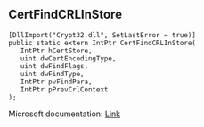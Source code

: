 ## CertFindCRLInStore

```
[DllImport("Crypt32.dll", SetLastError = true)]
public static extern IntPtr CertFindCRLInStore(
   IntPtr hCertStore,
   uint dwCertEncodingType,
   uint dwFindFlags,
   uint dwFindType,
   IntPtr pvFindPara,
   IntPtr pPrevCrlContext
);
```

Microsoft documentation: [Link](https://docs.microsoft.com/en-us/windows/win32/api/wincrypt/nf-wincrypt-certfindcrlinstore)
